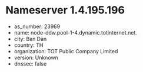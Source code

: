 # Nameserver 1.4.195.196

* as_number: 23969
* name: node-ddw.pool-1-4.dynamic.totinternet.net.
* city: Ban Dan
* country: TH
* organization: TOT Public Company Limited
* version: Unknown
* dnssec: false

